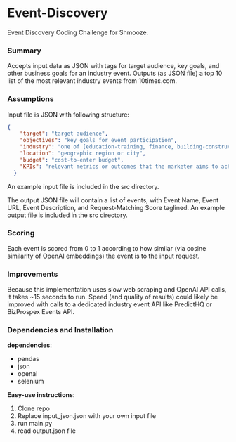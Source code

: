# Event-Discovery
Event Discovery Coding Challenge for Shmooze.

### Summary
Accepts input data as JSON with tags for target audience, key goals, and other business goals for an industry event. Outputs (as JSON file) a top 10 list of the most relevant industry events from 10times.com.

### Assumptions

Input file is JSON with following structure:
```json
{
    "target": "target audience",
    "objectives": "key goals for event participation",
    "industry": "one of [education-training, finance, building-construction, wellness-healthcare, food-beverage, electronics-electricals, fashion-accessories, travel-tourism, telecommunication, hospitality, medical-pharma, business-consultancy, entertainment, power-energy, arts-crafts, logistics-transportation, trade-promotion, apparel-fashion, animals-pets, packaging, technology, engineering, research, agriculture-forestry, waste-management, automotive, home-office, security, baby-kids]",
    "location": "geographic region or city",
    "budget": "cost-to-enter budget",
    "KPIs": "relevant metrics or outcomes that the marketer aims to achieve from the event"
  }
  ```
An example input file is included in the src directory.

The output JSON file will contain a list of events, with Event Name, Event URL, Event Description, and Request-Matching Score taglined. An example output file is included in the src directory.

### Scoring
Each event is scored from 0 to 1 according to how similar (via cosine similarity of OpenAI embeddings) the event is to the input request.

### Improvements
Because this implementation uses slow web scraping and OpenAI API calls, it takes ~15 seconds to run. Speed (and quality of results) could likely be improved with calls to a dedicated industry event API like PredictHQ or BizProspex Events API.

### Dependencies and Installation
**dependencies**:
- pandas
- json
- openai
- selenium

**Easy-use instructions**:
1. Clone repo
2. Replace input_json.json with your own input file
3. run main.py
4. read output.json file